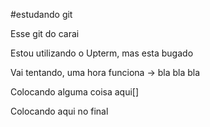 #estudando git

Esse git do carai

Estou utilizando o Upterm, mas esta bugado

Vai tentando, uma hora funciona -> bla bla bla

Colocando alguma coisa aqui[]


Colocando aqui no final
